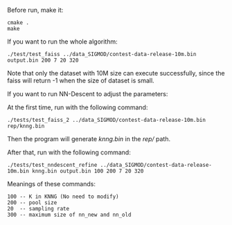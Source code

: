 Before run, make it:

    cmake .
    make

If you want to run the whole algorithm:

    ./test/test_faiss ../data_SIGMOD/contest-data-release-10m.bin output.bin 200 7 20 320

Note that only the dataset with 10M size can execute successfully, since the faiss will return -1 when the size of dataset is small.

If you want to run NN-Descent to adjust the parameters:

At the first time, run with the following command:

    ./tests/test_faiss_2 ../data_SIGMOD/contest-data-release-10m.bin rep/knng.bin

Then the program will generate *knng.bin* in the *rep/* path.

After that, run with the following command:

    ./tests/test_nndescent_refine ../data_SIGMOD/contest-data-release-10m.bin knng.bin output.bin 100 200 7 20 320

Meanings of these commands:

    100 -- K in KNNG (No need to modify)
    200 -- pool size
    20  -- sampling rate
    300 -- maximum size of nn_new and nn_old